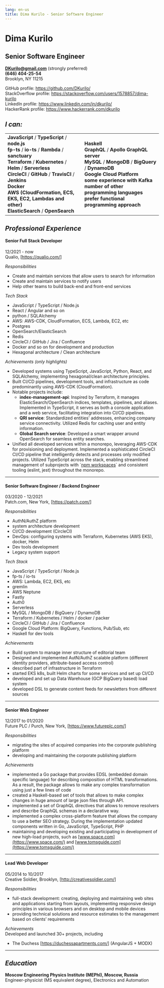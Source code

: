 ```yaml
---
lang: en-us
title: Dima Kurilo - Senior Software Engineer
---
```


# Dima Kurilo

## Senior Software Engineer

**<DKurilo@gmail.com>** (strongly preferred)  
**(646) 404-25-54**  
Brooklyn, NY 11215

GitHub profile: <a href="https://github.com/DKurilo/" target="_blank"
rel="noopener noreferrer">https://github.com/DKurilo/</a>  
StackOverflow profile:
<a href="https://stackoverflow.com/users/1578857/dima-kurilo"
target="_blank"
rel="noopener noreferrer">https://stackoverflow.com/users/1578857/dima-kurilo</a>  
LinkedIn profile:
<a href="https://www.linkedin.com/in/dkurilo/" target="_blank"
rel="noopener noreferrer">https://www.linkedin.com/in/dkurilo/</a>  
HackerRank profile:
<a href="https://www.hackerrank.com/dkurilo" target="_blank"
rel="noopener noreferrer">https://www.hackerrank.com/dkurilo</a>  

## *I can:*

<table data-border="none">
<colgroup>
<col style="width: 50%" />
<col style="width: 50%" />
</colgroup>
<tbody>
<tr class="odd">
<td><strong>JavaScript</strong> / <strong>TypeScript</strong> /
<strong>node.js</strong><br />
<strong>fp-ts</strong> / <strong>io-ts</strong> /
<strong>Rambda</strong> / <strong>sanctuary</strong><br />
<strong>Terraform</strong> / <strong>Kubernetes</strong> /
<strong>Helm</strong> / <strong>Serverless</strong><br />
<strong>CircleCI</strong> / <strong>GitHub</strong> /
<strong>TravisCI</strong> / <strong>Jenkins</strong><br />
<strong>Docker</strong><br />
<strong>AWS (CloudFormation, ECS, EKS, EC2, Lambdas and
other)</strong><br />
<strong>ElasticSearch</strong> / <strong>OpenSearch</strong></td>
<td><strong>Haskell</strong><br />
<strong>GraphQL</strong> / <strong>Apollo GraphQL server</strong><br />
<strong>MySQL</strong> / <strong>MongoDB</strong> /
<strong>BigQuery</strong> / <strong>DynamoDB</strong><br />
<strong>Google Cloud Platform</strong><br />
<strong>some experience with Kafka</strong><br />
<strong>number of other programming languages</strong><br />
<strong>prefer functional programming approach</strong></td>
</tr>
</tbody>
</table>

## *Professional Experience*

<div class="section">

<div>

#### Senior Full Stack Developer

12/2021 - now  
Qualio, \[<https://qualio.com/>\]

</div>

*Responsibilities*

- Create and maintain services that allow users to search for
  information
- Create and maintain services to notify users
- Help other teams to build back-end and front-end services

*Tech Stack*

- JavaScript / TypeScript / Node.js
- React / Angular and so on
- python / SQLAlchemy
- AWS: AWS-CDK, CloudFormation, ECS, Lambda, EC2, etc
- Postgres
- OpenSearch/ElasticSearch
- Redis
- CircleCI / GitHub / Jira / Confluence
- Docker and so on for development and production
- Hexagonal architecture / Clean architecture

*Achievements (only highlights)*

- Developed systems using TypeScript, JavaScript, Python, React, and
  SQLAlchemy, implementing hexagonal/clean architecture principles.
- Built CI/CD pipelines, development tools, and infrastructure as code
  predominantly using AWS-CDK (CloudFormation).
- Notable projects include:
  - **index-management-api**: Inspired by Terraform, it manages
    ElasticSearch/OpenSearch indices, templates, pipelines, and aliases.
    Implemented in TypeScript, it serves as both a console application
    and a web service, facilitating integration into CI/CD pipelines.
  - **QRI service**: Standardized entities' addresses, enhancing company
    service connectivity. Utilized Redis for caching user and entity
    information.
  - **Global Search service**: Developed a smart wrapper around
    OpenSearch for seamless entity searches.
- Unified all developed services within a monorepo, leveraging AWS-CDK
  for provisioning and deployment. Implemented a sophisticated CircleCI
  CI/CD pipeline that intelligently detects and processes only modified
  projects. Utilized TypeScript across the stack, enabling streamlined
  management of subprojects with \`[npm
  workspaces](https://docs.npmjs.com/cli/v10/using-npm/workspaces)\` and
  consistent tooling (eslint, jest) throughout the monorepo.

</div>

------------------------------------------------------------------------

<div class="section">

<div>

#### Senior Software Engineer / Backend Engineer

03/2020 - 12/2021  
Patch.com, New York, \[<https://patch.com/>\]

</div>

*Responsibilities*

- AuthN/AuthZ platform
- system architecture development
- CI/CD development (CircleCI)
- DevOps: configuring systems with Terraform, Kubernetes (AWS EKS),
  docker, Helm
- Dev tools development
- Legacy system support

*Tech Stack*

- JavaScript / TypeScript / Node.js
- fp-ts / io-ts
- AWS: Lambda, EC2, EKS, etc
- gremlin
- AWS Neptune
- Fastly
- Auth0
- Serverless
- MySQL / MongoDB / BigQuery / DynamoDB
- Terraform / Kubernetes / Helm / docker / packer
- CircleCI / GitHub / Jira / Confluence
- Google Cloud Platform: BigQuery, Functions, Pub/Sub, etc
- Haskell for dev tools

*Achievements*

- Build system to manage inner structure of editorial team
- Designed and implemented AutN/AuthZ scalable platform (different
  identity providers, attribute-based access control)
- described part of infrastructure in Terraform
- started EKS k8s, built Helm charts for some services and set up CI/CD
- developed and set up Data Warehouse (GCP BigQuery based) load system
- developed DSL to generate content feeds for newsletters from different
  sources

</div>

------------------------------------------------------------------------

<div class="section">

<div>

#### Senior Web Engineer

12/2017 to 01/2020  
Future PLC / Purch, New York, \[<https://www.futureplc.com/>\]

</div>

*Responsibilities*

- migrating the sites of acquired companies into the corporate
  publishing platform
- developing and maintaining the corporate publishing platform

*Achievements*

- implemented a Go package that provides EDSL (embedded domain specific
  language) for describing composition of HTML transformations. As a
  result, the package allows to make any complex transformation using
  just a few lines of code
- created a Haskell-based set of tools that allows to make complex
  changes in huge amount of large json files through API.
- implemented a set of GraphQL directives that allows to remove
  resolvers and describe GraphQL schemas in a declarative way.
- implemented a complex cross-platform feature that allows the company
  to use a better SEO strategy. During the implementation updated
  components written in Go, JavaScript, TypeScript, PHP
- maintaining and developing existing and participating in development
  of new high-load projects, such as
  [www.space.com](https://www.space.com/) and
  [www.tomsguide.com](https://www.tomsguide.com/)

</div>

------------------------------------------------------------------------

<div class="section">

<div>

#### Lead Web Developer

05/2014 to 10/2017  
Creative Soldier, Brooklyn, \[<http://creativesoldier.com/>\]

</div>

*Responsibilities*

- full-stack development: creating, deploying and maintaining web sites
  and applications starting from layouts, implementing responsive design
  principles in various browsers and on desktop and mobile devices
- providing technical solutions and resource estimates to the management
  based on clients’ requirements

*Achievements*  
Developed and launched 30+ projects, including

- The Duchess \[<a href="https://duchessapartments.com/" target="_blank"
  rel="noopener noreferrer"
  title="The Duchess">https://duchessapartments.com/</a>\] (AngularJS +
  MODX)

</div>

------------------------------------------------------------------------

## *Education*

**Moscow Engineering Physics Institute (MEPhI), Moscow, Russia**  
Engineer-physicist (MS equivalent degree), Electronics and Automation
